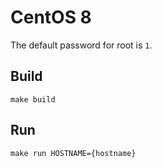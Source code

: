 # CentOS 8

The default password for root is `1`.

## Build

```shell
make build
```

## Run

```shell
make run HOSTNAME={hostname}
```
